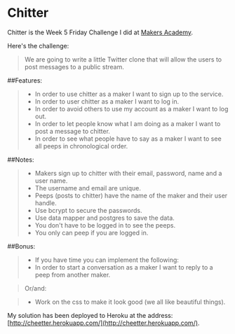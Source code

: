 Chitter
====================

Chitter is the Week 5 Friday Challenge I did at [Makers Academy](http://www.makersacademy.com).

Here's the challenge:

>We are going to write a little Twitter clone that will allow the users to post messages to a public stream.

##Features:
>* In order to use chitter as a maker I want to sign up to the service.
>* In order to user chitter as a maker I want to log in.
>* In order to avoid others to use my account as a maker I want to log out.
>* In order to let people know what I am doing as a maker I want to post a message to chitter.
>* In order to see what people have to say as a maker I want to see all peeps in chronological order.

##Notes:
>* Makers sign up to chitter with their email, password, name and a user name.
>* The username and email are unique.
>* Peeps (posts to chitter) have the name of the maker and their user handle.
>* Use bcrypt to secure the passwords.
>* Use data mapper and postgres to save the data.
>* You don't have to be logged in to see the peeps.
>* You only can peep if you are logged in.

##Bonus:
>* If you have time you can implement the following:
>* In order to start a conversation as a maker I want to reply to a peep from another maker.
      
>Or/and:

>* Work on the css to make it look good (we all like beautiful things).

My solution has been deployed to Heroku at the address: [http://cheetter.herokuapp.com/](http://cheetter.herokuapp.com/).
